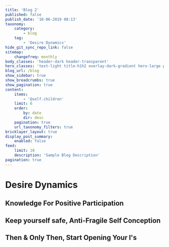 ```yaml
---
title: 'Blog 2'
published: false
publish_date: '10-06-2019 08:13'
taxonomy:
    category:
        - blog
    tag:
        - 'Desire Dynamics'
hide_git_sync_repo_link: false
sitemap:
    changefreq: monthly
body_classes: 'header-dark header-transparent'
hero_classes: 'text-light title-h1h2 overlay-dark-gradient hero-large parallax'
blog_url: /blog
show_sidebar: true
show_breadcrumbs: true
show_pagination: true
content:
    items:
        - '@self.children'
    limit: 6
    order:
        by: date
        dir: desc
    pagination: true
    url_taxonomy_filters: true
bricklayer_layout: true
display_post_summary:
    enabled: false
feed:
    limit: 10
    description: 'Sample Blog Description'
pagination: true
---
```


# Desire Dynamics
## Knowledge For Positive Participation
## Keep yourself safe, Anti-Fragile Self Conception
## Then & Only Then, Start Opening Your I's

